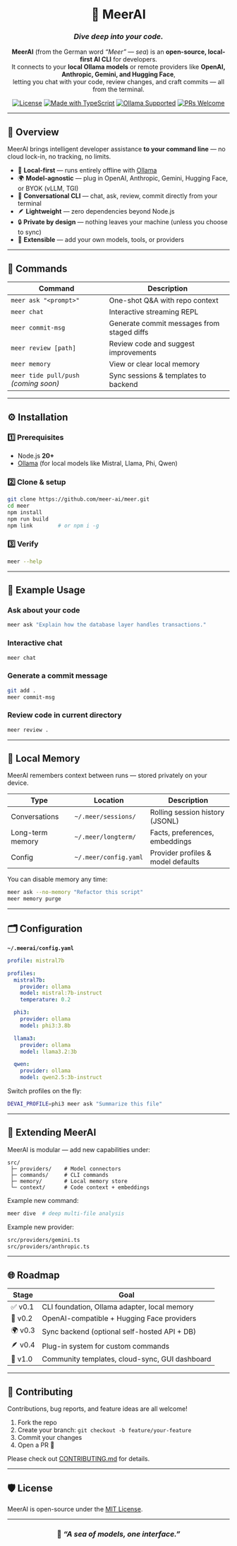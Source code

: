 <div align="center">

# 🌊 **MeerAI**
### _Dive deep into your code._

**MeerAI** (from the German word _“Meer”_ — *sea*) is an **open-source, local-first AI CLI** for developers.  
It connects to your **local Ollama models** or remote providers like **OpenAI, Anthropic, Gemini, and Hugging Face**,  
letting you chat with your code, review changes, and craft commits — all from the terminal.

[![License](https://img.shields.io/github/license/meerai/meer)](LICENSE)
[![Made with TypeScript](https://img.shields.io/badge/made%20with-TypeScript-blue.svg)](https://www.typescriptlang.org/)
[![Ollama Supported](https://img.shields.io/badge/Ollama-Supported-green.svg)](https://ollama.ai)
[![PRs Welcome](https://img.shields.io/badge/PRs-welcome-brightgreen.svg)](CONTRIBUTING.md)

</div>

---

## 🚀 Overview

MeerAI brings intelligent developer assistance **to your command line** — no cloud lock-in, no tracking, no limits.

- 🧠 **Local-first** — runs entirely offline with [Ollama](https://ollama.ai)
- 🌍 **Model-agnostic** — plug in OpenAI, Anthropic, Gemini, Hugging Face, or BYOK (vLLM, TGI)
- 💬 **Conversational CLI** — chat, ask, review, commit directly from your terminal
- 🪶 **Lightweight** — zero dependencies beyond Node.js
- 🔒 **Private by design** — nothing leaves your machine (unless you choose to sync)
- 🧩 **Extensible** — add your own models, tools, or providers

---

## 🧭 Commands

| Command | Description |
|----------|-------------|
| `meer ask "<prompt>"` | One-shot Q&A with repo context |
| `meer chat` | Interactive streaming REPL |
| `meer commit-msg` | Generate commit messages from staged diffs |
| `meer review [path]` | Review code and suggest improvements |
| `meer memory` | View or clear local memory |
| `meer tide pull/push` _(coming soon)_ | Sync sessions & templates to backend |

---

## ⚙️ Installation

### 1️⃣ Prerequisites
- Node.js **20+**
- [Ollama](https://ollama.ai) (for local models like Mistral, Llama, Phi, Qwen)

### 2️⃣ Clone & setup
```bash
git clone https://github.com/meer-ai/meer.git
cd meer
npm install
npm run build
npm link        # or npm i -g
````

### 3️⃣ Verify

```bash
meer --help
```

---

## 🌊 Example Usage

### Ask about your code

```bash
meer ask "Explain how the database layer handles transactions."
```

### Interactive chat

```bash
meer chat
```

### Generate a commit message

```bash
git add .
meer commit-msg
```

### Review code in current directory

```bash
meer review .
```

---

## 🧠 Local Memory

MeerAI remembers context between runs — stored privately on your device.

| Type             | Location                | Description                        |
| ---------------- | ----------------------- | ---------------------------------- |
| Conversations    | `~/.meer/sessions/`   | Rolling session history (JSONL)    |
| Long-term memory | `~/.meer/longterm/`   | Facts, preferences, embeddings     |
| Config           | `~/.meer/config.yaml` | Provider profiles & model defaults |

You can disable memory any time:

```bash
meer ask --no-memory "Refactor this script"
meer memory purge
```

---

## 🗂️ Configuration

**`~/.meerai/config.yaml`**

```yaml
profile: mistral7b

profiles:
  mistral7b:
    provider: ollama
    model: mistral:7b-instruct
    temperature: 0.2

  phi3:
    provider: ollama
    model: phi3:3.8b

  llama3:
    provider: ollama
    model: llama3.2:3b

  qwen:
    provider: ollama
    model: qwen2.5:3b-instruct
```

Switch profiles on the fly:

```bash
DEVAI_PROFILE=phi3 meer ask "Summarize this file"
```

---

## 🧩 Extending MeerAI

MeerAI is modular — add new capabilities under:

```
src/
 ├─ providers/    # Model connectors
 ├─ commands/     # CLI commands
 ├─ memory/       # Local memory store
 └─ context/      # Code context + embeddings
```

Example new command:

```bash
meer dive  # deep multi-file analysis
```

Example new provider:

```bash
src/providers/gemini.ts
src/providers/anthropic.ts
```

---

## 🌐 Roadmap

| Stage   | Goal                                           |
| ------- | ---------------------------------------------- |
| ✅ v0.1  | CLI foundation, Ollama adapter, local memory   |
| 🧩 v0.2 | OpenAI-compatible + Hugging Face providers     |
| 🌍 v0.3 | Sync backend (optional self-hosted API + DB)   |
| 🪶 v0.4 | Plug-in system for custom commands             |
| 🌅 v1.0 | Community templates, cloud-sync, GUI dashboard |

---

## 🤝 Contributing

Contributions, bug reports, and feature ideas are all welcome!

1. Fork the repo
2. Create your branch: `git checkout -b feature/your-feature`
3. Commit your changes
4. Open a PR 🎉

Please check out [CONTRIBUTING.md](CONTRIBUTING.md) for details.

---

## 🛡️ License

MeerAI is open-source under the [MIT License](LICENSE).

---

<div align="center">

### 🌊 *“A sea of models, one interface.”*

</div>
